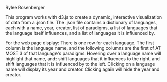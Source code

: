 Rylee Rosenberger

This program works with d3.js to create a dynamic, interactive visualization of data from a .json file.
The .json file contains a dictionary of languages, each with a name, year, creator, list of paradigms,
a list of languages that the language itself influences, and a list of languages it is influenced by.

For the web page display:
There is one row for each language.
The first column is the language name, and the following columns are the first of AT MOST 3 of that
language's paradigms.
Hovering over a language name will highlight that name, and:
shift languages that it influences to the right, and
shift languages that it is influenced by to the left.
Clicking on a language name will display its year and creator.
Clicking again will hide the year and creator.

